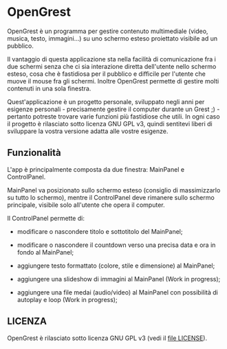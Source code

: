# OpenGrest

OpenGrest è un programma per gestire contenuto multimediale (video, musica, testo, immagini...) su uno schermo esteso proiettato visibile ad un pubblico.

Il vantaggio di questa applicazione sta nella facilità di comunicazione fra i due schermi senza che ci sia interazione diretta dell'utente nello schermo esteso, cosa che è fastidiosa per il pubblico e difficile per l'utente che muove il mouse fra gli schermi. Inoltre OpenGrest permette di gestire molti contenuti in una sola finestra.

Quest'applicazione è un progetto personale, sviluppato negli anni per esigenze personali - precisamente gestire il computer durante un Grest ;) - pertanto potreste trovare varie funzioni più fastidiose che utili. In ogni caso il progetto è rilasciato sotto licenza GNU GPL v3, quindi sentitevi liberi di sviluppare la vostra versione adatta alle vostre esigenze.

## Funzionalità

L'app è principalmente composta da due finestra: MainPanel e ControlPanel.

MainPanel va posizionato sullo schermo esteso (consiglio di massimizzarlo su tutto lo schermo), mentre il ControlPanel deve rimanere sullo schermo principale, visibile solo all'utente che opera il computer.

Il ControlPanel permette di:

 - modificare o nascondere titolo e sottotitolo del MainPanel;

 - modificare o nascondere il countdown verso una precisa data e ora in fondo al MainPanel;

 - aggiungere testo formattato (colore, stile e dimensione) al MainPanel;

 - aggiungere una slideshow di immagini al MainPanel (Work in progress);

 - aggiungere una file medai (audio/video) al MainPanel con possibilità di autoplay e loop (Work in progress);

## LICENZA

OpenGrest è rilasciato sotto licenza GNU GPL v3 (vedi il [file LICENSE](http://github.com/GioBonvi/OpenGrest/blob/master/LICENSE)).
